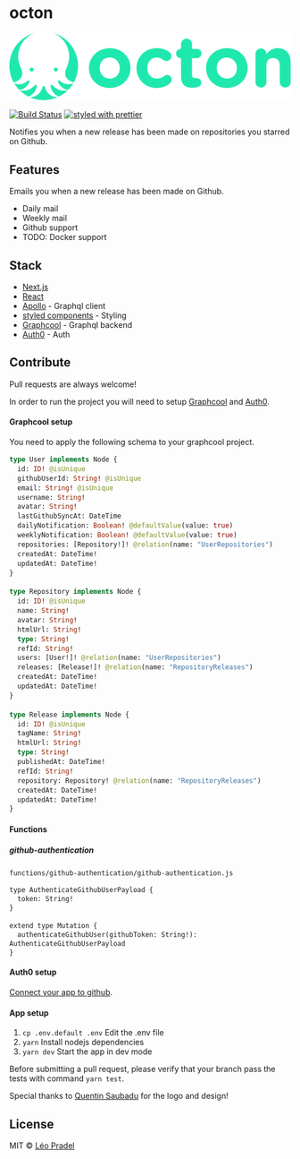 # octon

<p align="center">
  <img src="client/static/img/logo.png" alt="Octon logo">
</p>

[![Build Status](https://travis-ci.org/pradel/octon.svg?branch=master)](https://travis-ci.org/pradel/octon)
[![styled with prettier](https://img.shields.io/badge/styled_with-prettier-ff69b4.svg)](https://github.com/prettier/prettier)

Notifies you when a new release has been made on repositories you starred on Github.

## Features

Emails you when a new release has been made on Github.
- Daily mail
- Weekly mail
- Github support
- TODO: Docker support

## Stack

- [Next.js](https://github.com/zeit/next.js)
- [React](https://facebook.github.io/react)
- [Apollo](http://www.apollostack.com) - Graphql client
- [styled components](https://www.styled-components.com/) - Styling
- [Graphcool](https://www.graph.cool) - Graphql backend
- [Auth0](http://auth0.com/) - Auth

## Contribute

Pull requests are always welcome!

In order to run the project you will need to setup [Graphcool](https://www.graph.cool/) and [Auth0](http://auth0.com/).

#### Graphcool setup

You need to apply the following schema to your graphcool project.

```graphql
type User implements Node {
  id: ID! @isUnique
  githubUserId: String! @isUnique
  email: String! @isUnique
  username: String!
  avatar: String!
  lastGithubSyncAt: DateTime
  dailyNotification: Boolean! @defaultValue(value: true)
  weeklyNotification: Boolean! @defaultValue(value: true)
  repositories: [Repository!]! @relation(name: "UserRepositories")
  createdAt: DateTime!
  updatedAt: DateTime!
}

type Repository implements Node {
  id: ID! @isUnique
  name: String!
  avatar: String!
  htmlUrl: String!
  type: String!
  refId: String!
  users: [User!]! @relation(name: "UserRepositories")
  releases: [Release!]! @relation(name: "RepositoryReleases")
  createdAt: DateTime!
  updatedAt: DateTime!
}

type Release implements Node {
  id: ID! @isUnique
  tagName: String!
  htmlUrl: String!
  type: String!
  publishedAt: DateTime!
  refId: String!
  repository: Repository! @relation(name: "RepositoryReleases")
  createdAt: DateTime!
  updatedAt: DateTime!
}
```

#### Functions

##### github-authentication

`functions/github-authentication/github-authentication.js`

```
type AuthenticateGithubUserPayload {
  token: String!
}

extend type Mutation {
  authenticateGithubUser(githubToken: String!): AuthenticateGithubUserPayload
}
```

#### Auth0 setup

[Connect your app to github](https://auth0.com/docs/connections/social/github).

#### App setup

1. `cp .env.default .env` Edit the .env file
2. `yarn` Install nodejs dependencies
3. `yarn dev` Start the app in dev mode

Before submitting a pull request, please verify that your branch pass the tests with command `yarn test`.

Special thanks to [Quentin Saubadu](https://www.facebook.com/quentinsaubadu) for the logo and design!

## License
MIT © [Léo Pradel](https://github.com/pradel)
